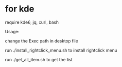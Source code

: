 # for kde

require kde6, jq, curl, bash

Usage:

change the Exec path in desktop file

run ./install_rightclick_menu.sh to install rightclick menu

run ./get_all_item.sh to get the list
